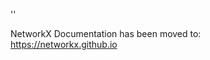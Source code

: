 '<meta http-equiv="refresh" content="0; URL=https://networkx.github.io/documentation/stable/developer/gitwash/following_latest.html">'

NetworkX Documentation has been moved to:<br><a href="https://networkx.github.io">https://networkx.github.io</a>
